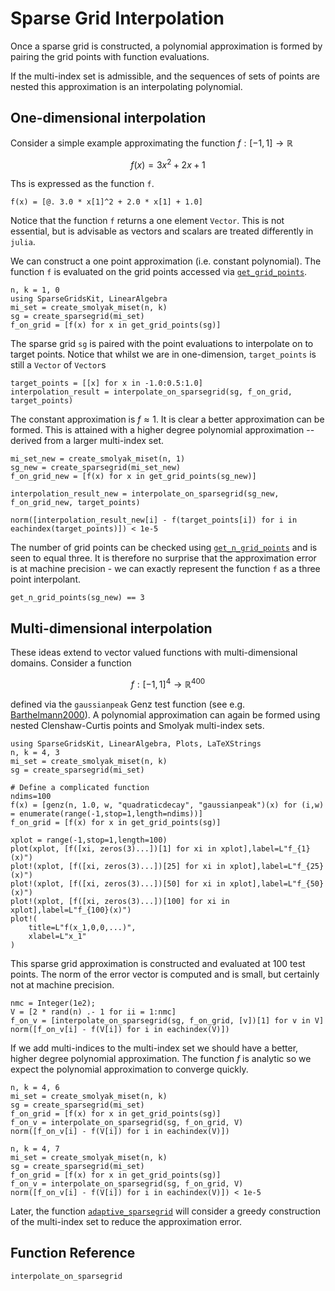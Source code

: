 # Sparse Grid Interpolation
Once a sparse grid is constructed, a polynomial approximation is formed by pairing the grid points with function evaluations.

If the multi-index set is admissible, and the sequences of sets of points are nested this approximation is an interpolating polynomial.

## One-dimensional interpolation
Consider a simple example approximating the function $f:[-1,1]\to\mathbb{R}$
```math
f(x) = 3x^2 + 2x + 1
```
Ths is expressed as the function `f`.
```@example interp1
f(x) = [@. 3.0 * x[1]^2 + 2.0 * x[1] + 1.0]
```
Notice that the function `f` returns a one element `Vector`.
This is not essential, but is advisable as vectors and scalars are treated differently in `julia`.

We can construct a one point approximation (i.e. constant polynomial).
The function `f` is evaluated on the grid points accessed via [`get_grid_points`](@ref).
```@example interp1
n, k = 1, 0
using SparseGridsKit, LinearAlgebra
mi_set = create_smolyak_miset(n, k)
sg = create_sparsegrid(mi_set)
f_on_grid = [f(x) for x in get_grid_points(sg)]
```
The sparse grid `sg` is paired with the point evaluations to interpolate on to target points.
Notice that whilst we are in one-dimension, `target_points` is still a `Vector` of `Vector`s
```@example interp1
target_points = [[x] for x in -1.0:0.5:1.0]
interpolation_result = interpolate_on_sparsegrid(sg, f_on_grid, target_points)
```
The constant approximation is $f\approx 1$.
It is clear a better approximation can be formed.
This is attained with a higher degree polynomial approximation -- derived from a larger multi-index set.
```@example interp1
mi_set_new = create_smolyak_miset(n, 1)
sg_new = create_sparsegrid(mi_set_new)
f_on_grid_new = [f(x) for x in get_grid_points(sg_new)]

interpolation_result_new = interpolate_on_sparsegrid(sg_new, f_on_grid_new, target_points)

norm([interpolation_result_new[i] - f(target_points[i]) for i in eachindex(target_points)]) < 1e-5
```

The number of grid points can be checked using [`get_n_grid_points`](@ref) and is seen to equal three.
It is therefore no surprise that the approximation error is at machine precision - we can exactly represent the function `f` as a three point interpolant.
```@example interp1
get_n_grid_points(sg_new) == 3
```
## Multi-dimensional interpolation
These ideas extend to vector valued functions with multi-dimensional domains.
Consider a function
```math
f:[-1,1]^4 \to \mathbb{R}^{400}
```
defined via the `gaussianpeak` Genz test function (see e.g. [Barthelmann2000](@cite)).
A polynomial approximation can again be formed using nested Clenshaw-Curtis points and Smolyak multi-index sets.

```@example interp4
using SparseGridsKit, LinearAlgebra, Plots, LaTeXStrings
n, k = 4, 3
mi_set = create_smolyak_miset(n, k)
sg = create_sparsegrid(mi_set)

# Define a complicated function
ndims=100
f(x) = [genz(n, 1.0, w, "quadraticdecay", "gaussianpeak")(x) for (i,w) = enumerate(range(-1,stop=1,length=ndims))]
f_on_grid = [f(x) for x in get_grid_points(sg)]

xplot = range(-1,stop=1,length=100)
plot(xplot, [f([xi, zeros(3)...])[1] for xi in xplot],label=L"f_{1}(x)")
plot!(xplot, [f([xi, zeros(3)...])[25] for xi in xplot],label=L"f_{25}(x)")
plot!(xplot, [f([xi, zeros(3)...])[50] for xi in xplot],label=L"f_{50}(x)")
plot!(xplot, [f([xi, zeros(3)...])[100] for xi in xplot],label=L"f_{100}(x)")
plot!(
    title=L"f(x_1,0,0,...)",
    xlabel=L"x_1"
)
```
This sparse grid approximation is constructed and evaluated at $100$ test points.
The norm of the error vector is computed and is small, but certainly not at machine precision.
```@example interp4
nmc = Integer(1e2);
V = [2 * rand(n) .- 1 for ii = 1:nmc]
f_on_v = [interpolate_on_sparsegrid(sg, f_on_grid, [v])[1] for v in V]
norm([f_on_v[i] - f(V[i]) for i in eachindex(V)])
```
If we add multi-indices to the multi-index set we should have a better, higher degree polynomial approximation.
The function $f$ is analytic so we expect the polynomial approximation to converge quickly.
```@example interp4
n, k = 4, 6
mi_set = create_smolyak_miset(n, k)
sg = create_sparsegrid(mi_set)
f_on_grid = [f(x) for x in get_grid_points(sg)]
f_on_v = interpolate_on_sparsegrid(sg, f_on_grid, V)
norm([f_on_v[i] - f(V[i]) for i in eachindex(V)])
```
```@example interp4
n, k = 4, 7
mi_set = create_smolyak_miset(n, k)
sg = create_sparsegrid(mi_set)
f_on_grid = [f(x) for x in get_grid_points(sg)]
f_on_v = interpolate_on_sparsegrid(sg, f_on_grid, V)
norm([f_on_v[i] - f(V[i]) for i in eachindex(V)]) < 1e-5
```
Later, the function [`adaptive_sparsegrid`](@ref) will consider a greedy construction of the multi-index set to reduce the approximation error.

## Function Reference
```@docs
interpolate_on_sparsegrid
```